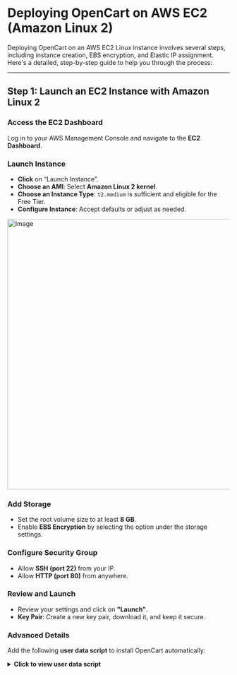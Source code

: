 # Deploying OpenCart on AWS EC2 (Amazon Linux 2)

Deploying OpenCart on an AWS EC2 Linux instance involves several steps, including instance creation, EBS encryption, and Elastic IP assignment. Here's a detailed, step-by-step guide to help you through the process:

---

## Step 1: Launch an EC2 Instance with Amazon Linux 2

### Access the EC2 Dashboard
Log in to your AWS Management Console and navigate to the **EC2 Dashboard**.

### Launch Instance

- **Click** on “Launch Instance”.
- **Choose an AMI**: Select **Amazon Linux 2 kernel**.
- **Choose an Instance Type**: `t2.medium` is sufficient and eligible for the Free Tier.
- **Configure Instance**: Accept defaults or adjust as needed.

<img width="613" alt="Image" src="https://github.com/user-attachments/assets/78ab6669-ba27-4923-a7f9-55aafbe04e77" />


### Add Storage

- Set the root volume size to at least **8 GB**.
- Enable **EBS Encryption** by selecting the option under the storage settings.

### Configure Security Group

- Allow **SSH (port 22)** from your IP.
- Allow **HTTP (port 80)** from anywhere.

### Review and Launch

- Review your settings and click on **"Launch"**.
- **Key Pair**: Create a new key pair, download it, and keep it secure.

### Advanced Details

Add the following **user data script** to install OpenCart automatically:

<details>
<summary><strong>Click to view user data script</strong></summary>

```bash
#!/bin/bash

# Update the system
sudo yum update -y

# Enable PHP 8.2 from amazon-linux-extras
amazon-linux-extras enable php8.2 -y
yum clean metadata

# Install Apache, PHP 8.2 and required extensions
sudo yum install -y httpd php php-mysqlnd php-cli php-common php-gd php-mbstring php-xml wget unzip

# Start and enable Apache
sudo systemctl start httpd
sudo systemctl enable httpd

# Set up OpenCart
cd /var/www/html
wget https://github.com/opencart/opencart/releases/download/4.1.0.3/opencart-4.1.0.3.zip
unzip opencart-4.1.0.3.zip
cp -r upload/* .
rm -rf upload opencart-4.1.0.3.zip

# Set correct permissions
chown -R apache:apache /var/www/html
chmod -R 755 /var/www/html
